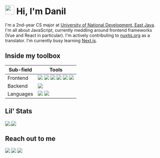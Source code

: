# <img src="https://raw.githubusercontent.com/MartinHeinz/MartinHeinz/master/wave.gif" width="30px"> Hi, I'm Danil
I'm a 2nd-year CS major at [University of National Development, East Java](https://upnjatim.ac.id). I'm all about JavaScript, currently meddling around frontend frameworks (Vue and React in particular). I'm actively contributing to [nuxtjs.org](https://github.com/nuxt/nuxtjs.org) as a translator. I'm currently busy learning [Next.js](https://nextjs.org).

## Inside my toolbox
| Sub-field | Tools |
| -- | -- |
| Frontend | ![](https://img.shields.io/badge/-SASS-lightgrey?logo=sass&style=flat-square&logoColor=white&color=CC6699) ![](https://img.shields.io/badge/-JavaScript-lightgrey?logo=javascript&style=flat-square&logoColor=333&color=F7DF1E) ![](https://img.shields.io/badge/-Vue-lightgrey?logo=vue.js&style=flat-square&logoColor=white&color=4FC08D) ![](https://img.shields.io/badge/-Nuxt.js-lightgrey?logo=nuxt.js&style=flat-square&logoColor=white&color=00C58E) ![](https://img.shields.io/badge/-React-lightgrey?logo=react&style=flat-square&logoColor=333&color=61DAFB) ![](https://img.shields.io/badge/-Next.js-lightgrey?logo=next.js&style=flat-square&logoColor=white&color=000000) |
| Backend | ![](https://img.shields.io/badge/-Node.js-lightgrey?logo=node.js&style=flat-square&logoColor=white&color=339933) |
| Languages | ![](https://img.shields.io/badge/-Python-lightgrey?logo=python&style=flat-square&logoColor=white&color=3776AB) ![](https://img.shields.io/badge/-TypeScript-lightgrey?logo=typescript&style=flat-square&logoColor=white&color=007ACC)  |

## Lil' Stats

  <a href="https://github.com/danilhendras/danilhendras">
    <img align="center" src="https://github-readme-stats.vercel.app/api/top-langs/?username=danilhendras&layout=compact" />
  </a>
  <a href="https://github.com/danilhendras/danilhendras">
    <img align="center" src="https://github-readme-stats.vercel.app/api?username=danilhendras&show_icons=true&hide=stars&line_height=24&count_private=true&custom_title=GitHub Stats" />
  </a>

## Reach out to me
[![](http://img.shields.io/badge/-LinkedIn-lightgrey?logo=linkedin&style=flat-square&logoColor=white&color=0077B5)](https://linkedin.com/in/danilhendra)
[![](http://img.shields.io/badge/-Twitter-lightgrey?logo=twitter&style=flat-square&logoColor=white&color=1DA1F2)](https://twitter.com/danilhendras)
[![](http://img.shields.io/badge/-mail-lightgrey?logo=gmail&style=flat-square&logoColor=white&color=D14836)](mailto:danilhendrasr@gmail.com)

<!--
**danilhendras/danilhendras** is a ✨ _special_ ✨ repository because its `README.md` (this file) appears on your GitHub profile.

Here are some ideas to get you started:

- 🔭 I’m currently working on ...
- 🌱 I’m currently learning ...
- 👯 I’m looking to collaborate on ...
- 🤔 I’m looking for help with ...
- 💬 Ask me about ...
- 📫 How to reach me: ...
- 😄 Pronouns: ...
- ⚡ Fun fact: ...
-->
